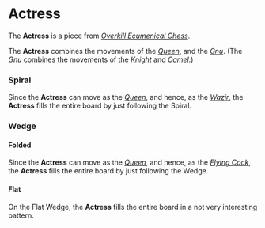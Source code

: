 # Actress

The **Actress** is a piece from [*Overkill Ecumenical
Chess*](#chess-v:rules/overkill-ecumenical-chess).

The **Actress** combines the movements of the
[*Queen*](queen.html), and the [*Gnu*](gnu.html).
(The [*Gnu*](gnu.html) combines
the movements of the [*Knight*](knight.html) and [*Camel*](camel.html).)

### Spiral

Since the **Actress** can move as the [*Queen*](queen.html), and hence,
as the [*Wazir*](wazir.html), the **Actress** fills the entire 
board by just following the Spiral.

### Wedge

#### Folded

Since the **Actress** can move as the [*Queen*](queen.html), and hence,
as the [*Flying Cock*](flying_cock.html), the **Actress** fills the entire 
board by just following the Wedge.

#### Flat

On the Flat Wedge, the **Actress** fills the entire board in a not
very interesting pattern.
